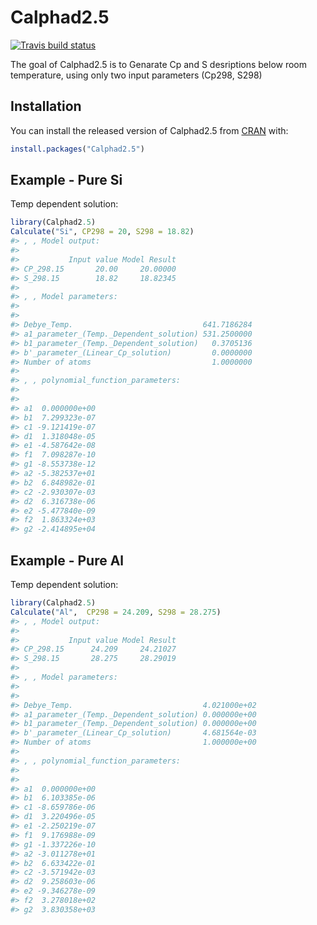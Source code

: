 
<!-- README.md is generated from README.Rmd. Please edit that file -->

# Calphad2.5

<!-- badges: start -->

[![Travis build
status](https://travis-ci.com/AObaied/Calphad2.5.svg?branch=master)](https://travis-ci.com/AObaied/Calphad2.5)
<!-- badges: end -->

The goal of Calphad2.5 is to Genarate Cp and S desriptions below room
temperature, using only two input parameters (Cp298, S298)

## Installation

You can install the released version of Calphad2.5 from
[CRAN](https://CRAN.R-project.org) with:

``` r
install.packages("Calphad2.5")
```

## Example - Pure Si

Temp dependent solution:

``` r
library(Calphad2.5)
Calculate("Si", CP298 = 20, S298 = 18.82)
#> , , Model output:
#> 
#>           Input value Model Result
#> CP_298.15       20.00     20.00000
#> S_298.15        18.82     18.82345
#> 
#> , , Model parameters:
#> 
#>                                                    
#> Debye_Temp.                             641.7186284
#> a1_parameter_(Temp._Dependent_solution) 531.2500000
#> b1_parameter_(Temp._Dependent_solution)   0.3705136
#> b'_parameter_(Linear_Cp_solution)         0.0000000
#> Number of atoms                           1.0000000
#> 
#> , , polynomial_function_parameters:
#> 
#>                 
#> a1  0.000000e+00
#> b1  7.299323e-07
#> c1 -9.121419e-07
#> d1  1.318048e-05
#> e1 -4.587642e-08
#> f1  7.098287e-10
#> g1 -8.553738e-12
#> a2 -5.382537e+01
#> b2  6.848982e-01
#> c2 -2.930307e-03
#> d2  6.316738e-06
#> e2 -5.477840e-09
#> f2  1.863324e+03
#> g2 -2.414895e+04
```

## Example - Pure Al

Temp dependent solution:

``` r
library(Calphad2.5)
Calculate("Al",  CP298 = 24.209, S298 = 28.275)
#> , , Model output:
#> 
#>           Input value Model Result
#> CP_298.15      24.209     24.21027
#> S_298.15       28.275     28.29019
#> 
#> , , Model parameters:
#> 
#>                                                     
#> Debye_Temp.                             4.021000e+02
#> a1_parameter_(Temp._Dependent_solution) 0.000000e+00
#> b1_parameter_(Temp._Dependent_solution) 0.000000e+00
#> b'_parameter_(Linear_Cp_solution)       4.681564e-03
#> Number of atoms                         1.000000e+00
#> 
#> , , polynomial_function_parameters:
#> 
#>                 
#> a1  0.000000e+00
#> b1  6.103385e-06
#> c1 -8.659786e-06
#> d1  3.220496e-05
#> e1 -2.250219e-07
#> f1  9.176988e-09
#> g1 -1.337226e-10
#> a2 -3.011278e+01
#> b2  6.633422e-01
#> c2 -3.571942e-03
#> d2  9.258603e-06
#> e2 -9.346278e-09
#> f2  3.278018e+02
#> g2  3.830358e+03
```
